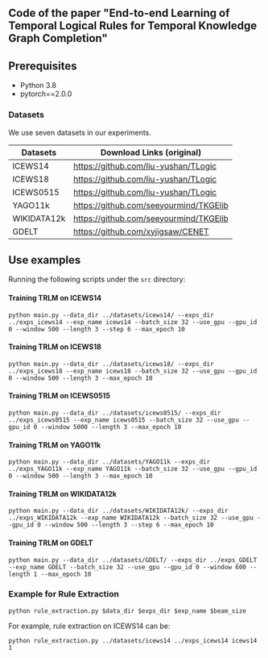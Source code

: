 ## Code of the paper "End-to-end Learning of Temporal Logical Rules for Temporal Knowledge Graph Completion"
## Prerequisites

 * Python 3.8
 * pytorch==2.0.0


### Datasets
We use seven datasets in our experiments.

| Datasets           | Download Links (original)              |
|--------------------|----------------------------------------|
| ICEWS14            | https://github.com/liu-yushan/TLogic   |
| ICEWS18            | https://github.com/liu-yushan/TLogic   |
| ICEWS0515          | https://github.com/liu-yushan/TLogic   |
| YAGO11k            | https://github.com/seeyourmind/TKGElib |
| WIKIDATA12k        | https://github.com/seeyourmind/TKGElib |
| GDELT              | https://github.com/xyjigsaw/CENET      |


## Use examples
Running the following scripts under the ```src``` directory:

#### Training TRLM on ICEWS14

```
python main.py --data_dir ../datasets/icews14/ --exps_dir ../exps_icews14 --exp_name icews14 --batch_size 32 --use_gpu --gpu_id 0 --window 500 --length 3 --step 6 --max_epoch 10
```

#### Training TRLM on ICEWS18

```
python main.py --data_dir ../datasets/icews18/ --exps_dir ../exps_icews18 --exp_name icews18 --batch_size 32 --use_gpu --gpu_id 0 --window 500 --length 3 --max_epoch 10
```

#### Training TRLM on ICEWS0515

```
python main.py --data_dir ../datasets/icews0515/ --exps_dir ../exps_icews0515 --exp_name icews0515 --batch_size 32 --use_gpu --gpu_id 0 --window 5000 --length 3 --max_epoch 10
```

#### Training TRLM on YAGO11k

```
python main.py --data_dir ../datasets/YAGO11k --exps_dir ../exps_YAGO11k --exp_name YAGO11k --batch_size 32 --use_gpu --gpu_id 0 --window 500 --length 3 --max_epoch 10
```

#### Training TRLM on WIKIDATA12k

```
python main.py --data_dir ../datasets/WIKIDATA12k/ --exps_dir ../exps_WIKIDATA12k --exp_name WIKIDATA12k --batch_size 32 --use_gpu --gpu_id 0 --window 500 --length 3 --step 6 --max_epoch 10
```

#### Training TRLM on GDELT

```
python main.py --data_dir ../datasets/GDELT/ --exps_dir ../exps_GDELT --exp_name GDELT --batch_size 32 --use_gpu --gpu_id 0 --window 600 --length 1 --max_epoch 10
```

### Example for Rule Extraction

```
python rule_extraction.py $data_dir $exps_dir $exp_name $beam_size
```

For example, rule extraction on ICEWS14 can be:

```
python rule_extraction.py ../datasets/icews14 ../exps_icews14 icews14 1
```